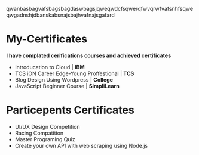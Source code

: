 qwanbasbagvafsbagsbagdaswbagsjqweqwdcfsqwerqfwvqrwfvafsnhfsqweqwgadnshjdbanskabsnajsbajhvafnajsgafard

# My-Certificates

**I have complated cerifications courses and achieved certificates**

- Introducation to Cloud | **IBM**
- TCS iON Career Edge-Young Proffestional | **TCS**
- Blog Design Using Wordpress | **College**
- JavaScript Beginner Course | **SimpliLearn**

# Particepents Certificates
- UI/UX Design Competition
- Racing Compatition
- Master Programing Quiz
- Create your own API with web scraping using Node.js

